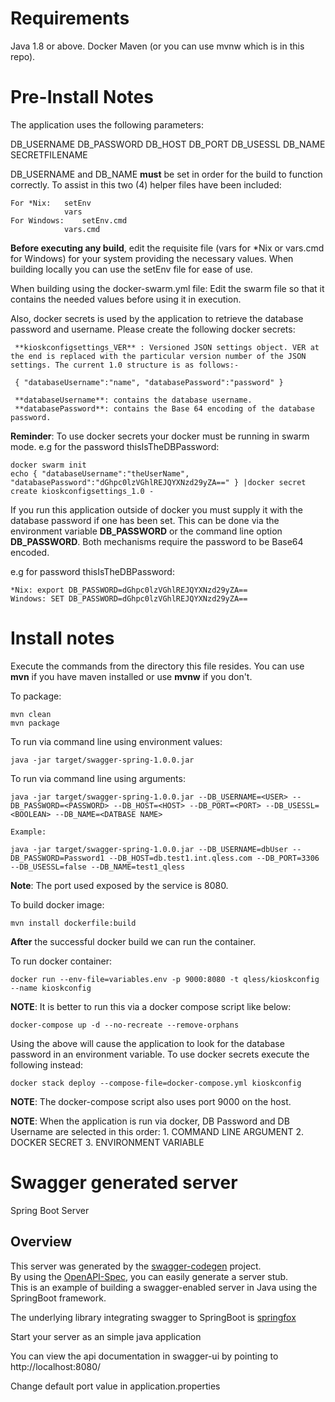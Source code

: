 # Requirements
Java 1.8 or above.
Docker
Maven (or you can use mvnw which is in this repo).

# Pre-Install Notes
The application uses the following parameters:

DB_USERNAME
DB_PASSWORD
DB_HOST
DB_PORT
DB_USESSL
DB_NAME
SECRETFILENAME

DB_USERNAME and DB_NAME **must** be set in order for the build to function correctly. To assist in this two (4) helper files have been included:
	
	For *Nix:	setEnv
				vars
	For Windows:	setEnv.cmd
				vars.cmd

			
**Before executing any build**, edit the requisite file (vars for *Nix or vars.cmd for Windows) for your system providing the necessary values. When building locally you can use the setEnv file for ease of use.

When building using the docker-swarm.yml file: Edit the swarm file so that it contains the needed values before using it in execution.

Also, docker secrets is used by the application to retrieve the database password and username. Please create the following docker secrets:

	 **kioskconfigsettings_VER** : Versioned JSON settings object. VER at the end is replaced with the particular version number of the JSON settings. The current 1.0 structure is as follows:-
	 
	 { "databaseUsername":"name", "databasePassword":"password" }
	 
	 **databaseUsername**: contains the database username.
	 **databasePassword**: contains the Base 64 encoding of the database password.
	 
**Reminder**: To use docker secrets your docker must be running in swarm mode.
e.g for the password thisIsTheDBPassword:

	docker swarm init
	echo { "databaseUsername":"theUserName", "databasePassword":"dGhpc0lzVGhlREJQYXNzd29yZA==" } |docker secret create kioskconfigsettings_1.0 -
	
If you run this application outside of docker you must supply it with the database password if one has been set. This can be done via the environment variable **DB_PASSWORD** or the command line option **DB_PASSWORD**. Both mechanisms require the password to be Base64 encoded. 

e.g for password thisIsTheDBPassword:
	
	
	*Nix: export DB_PASSWORD=dGhpc0lzVGhlREJQYXNzd29yZA==
	Windows: SET DB_PASSWORD=dGhpc0lzVGhlREJQYXNzd29yZA==

# Install notes
Execute the commands from the directory this file resides. You can use **mvn** if you have maven installed or use **mvnw** if you don't.
	
To package:

	mvn clean
	mvn package

	
To run via command line using environment values:

	java -jar target/swagger-spring-1.0.0.jar
	
To run via command line using arguments:

	java -jar target/swagger-spring-1.0.0.jar --DB_USERNAME=<USER> --DB_PASSWORD=<PASSWORD> --DB_HOST=<HOST> --DB_PORT=<PORT> --DB_USESSL=<BOOLEAN> --DB_NAME=<DATBASE NAME>

	Example:

	java -jar target/swagger-spring-1.0.0.jar --DB_USERNAME=dbUser --DB_PASSWORD=Password1 --DB_HOST=db.test1.int.qless.com --DB_PORT=3306  --DB_USESSL=false --DB_NAME=test1_qless
	
**Note**: The port used exposed by the service is 8080.

To build docker image:
	
	mvn install dockerfile:build

**After** the successful docker build we can run the container.
	
To run docker container:

	docker run --env-file=variables.env -p 9000:8080 -t qless/kioskconfig --name kioskconfig

**NOTE**: It is better to run this via a docker compose script like below:

	docker-compose up -d --no-recreate --remove-orphans
	
Using the above will cause the application to look for the database password in an environment variable. To use docker secrets execute the following instead:

	docker stack deploy --compose-file=docker-compose.yml kioskconfig

**NOTE**: The docker-compose script also uses port 9000 on the host.

**NOTE**: When the application is run via docker, DB Password and DB Username are selected in this order:
	1. COMMAND LINE ARGUMENT
	2. DOCKER SECRET
	3. ENVIRONMENT VARIABLE 

# Swagger generated server

Spring Boot Server 


## Overview  
This server was generated by the [swagger-codegen](https://github.com/swagger-api/swagger-codegen) project.  
By using the [OpenAPI-Spec](https://github.com/swagger-api/swagger-core), you can easily generate a server stub.  
This is an example of building a swagger-enabled server in Java using the SpringBoot framework.  

The underlying library integrating swagger to SpringBoot is [springfox](https://github.com/springfox/springfox)  

Start your server as an simple java application  

You can view the api documentation in swagger-ui by pointing to  
http://localhost:8080/  

Change default port value in application.properties
